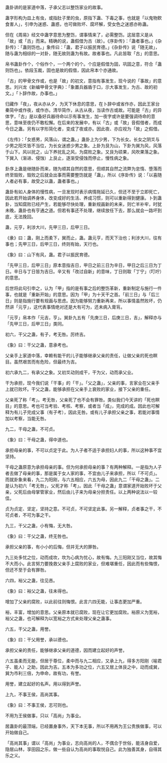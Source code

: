 
蛊卦讲的是家道中落，子承父志以整饬家业的故事。

蛊字形构为皿上有虫，或指肚子里的虫，原指下蛊、下毒之事，也就是「以鬼物飮食害人」，引申为迷惑、蛊惑，也可做败坏、腐坏解，受女色之迷惑亦称蛊。

但在《周易》经文中蛊字意思为整饬，谓事情来了，必需整饬。这层意义是从「故」或「古」而来。精确的说，蛊假借为古（故）。《序卦传》：「蛊者事也。」《杂卦传》：「蛊则饬也。」象传曰：「蛊，君子以振民育德。」《杂卦传》说「随无故」，随与蛊为相综的一对卦，随无故则蛊为有故。故者事也。凡此皆取「古」的意思。

帛书蛊卦作个，个俗作个，一个两个的个。个应是假借为固，巩固之意，符合「蛊则饬也」。依段玉裁，固也是故的假借，因此帛本个亦通故。

「古」的甲骨文作或，也是「故」的初文，意指有事发生，现今说的「事故」的意思。刘兴龙《新编甲骨文字典》：「象置兵器盾于口，示大事发生，为古、故的初文。」「卜辞作故，办事也。」

归藏作「夜」，夜从亦从夕，为天下休息的意思，在卜辞中或省作亦，因此王家台秦简中或作夜，或作亦。清华简作，从古从夜，当读作古或故。可能是「古」的异体字，「古」是以备好兵器待命以示有事发生，加一夜字或许是要强调待命的意思，意味至夜仍不敢松懈。在后来的发展中，有以「古」或「故」音假借者，而成今日之蛊。另有以字形简化者，变成了夜或亦。因此夜、亦应视为「故」之假借。

《左传》：「女惑男，风落山，谓之蛊。」蛊卦上为少男，下为长女。长女之阴爻与少男之阳爻皆不当位，为长女迷惑少男之象。上卦为艮为山，下卦为巽为风，风落于山下。风以扰之，山下养扰乱之风，为腐败之象。又艮为硕果，风吹果落之象。下巽入（渐进、侵蚀）上艮止，逐渐受侵蚀而停止，慢性病之象。

卦序上蛊是继随卦而来，随为顺其自然的意思，但顺其自然之流弊为怠惰、堕落而终至毁败，毁败之后就会出事而需要整饬就是「蛊」，所以《序卦传》说：「以喜随人者必有事，故受之以蛊，蛊者事也。」

蛊卦有如人身体的慢性病，一旦发现时表示病情拖延已久，但还不至于立即死亡，因此若开始调养身体，改变成好的生活、养成习惯，则可以重新得到健康。卜到蛊卦，当知腐败已经产生，若能够尽快处理，重新规画新的未来，则亡羊补牢，时犹未晚，蛊卦也有亨通之道。但若有事还不处理，继续放任下去，那么就会一路坏到底，无法挽回。

蛊，元亨，利涉大川，先甲三日，后甲三日。

《彖》曰：蛊，刚上而柔下，巽而止，蛊。蛊元亨，而天下治也；利涉大川，往有事也；先甲三日，后甲三日，终则有始，天行也。

《象》曰：山下有风，蛊。君子以振民育德。

「先甲三日，后甲三日」原本意指吉日，甲日之前三日为辛日，甲日之后三日为丁日。辛日与丁日皆为吉日。辛又有「改过自新」的意味，丁日则取「丁宁」（叮咛）的意思。

后世将此句引申之，认为「甲」指的是有事之后的整饬革新，重新制定与施行一件事，也就是「重新开始」的意思。因为「甲」为十天干之首。「前三日」与「后三日」则是指施行要有规画与思虑。因为能够努力重新再来，所以事情虽然败坏，仍然讲「元亨」，这代表事情绝对还是大有可为，还未病入膏肓。

「元亨」帛本作「元吉，亨」。巽卦九五有「先庚三日，后庚三日，吉」，解释亦与「先甲三日，后甲三日」类同。

初六，干父之蛊，有子，考无咎。厉终吉。

《象》曰：干父之蛊，意承考也。

父亲手上家道中落，幸赖有能干的儿子能够继承父亲的责任，让做父亲的死也瞑目。虽然艰苦而有危险，但最终为吉。

初六承九二，有承父之象。又初爻动则成干，干为父，动而承父业。

干为承担，现今我们说「干事」的「干」。「父之蛊」，父亲的事，言家业在父亲手上就已败坏。干父之蛊，能够承担在父亲手上衰败的家业，接下父亲的重任。

父亲死了称「考」。考无咎，父亲死了也不会有罪咎。类似我们今天讲的「死也瞑目」的意思。考也可当考验、考核、考察，或者当「成」，完成的成。因此也可解释为有儿子完成父事（有子考），因此无咎。或有儿子承担父亲之事，若能对事情加以考察，当能无咎。

九二，干母之蛊，不可贞。

《象》曰：干母之蛊，得中道也。

承担母亲的事，不可以贞定于此。为人子者不适于承担妇人的事，所以这种事不宜坚持。

干母之蛊原意为承担母亲的事。但为何承担母亲的事？有两种解释。一是指为人子者去做了母亲的事，那是属于女人家的事，不宜由儿子来承担，所以「不可贞」。而就卦象来看，九二为阳刚，与六五相应，六五为母，因此九二「干母之蛊」。二是认为初六「考无咎」，父死才称「考」。因此「干母之蛊」意谓家道开始败坏于父亲，父死后由母掌管家业，然后由儿子来为母亲分担责任。以上两种说法以一较佳。

贞为贞定、坚定，坚持之意。不可贞，不可坚定此事。另一解释，贞者事之干，不可贞者，不可为事之干。

九三，干父之蛊，小有悔，无大咎。

《象》曰：干父之蛊，终无咎也。

承担父亲的事，有小小的后悔，但并无大的罪咎。

九三处多忧之位，动而成坎，坎为心病为忧心，故有悔。九三阳刚又当位，故其悔不大而小。此言努力要挽救父亲手上腐败的家业，但难堪重任，因此而有些悔恨，但还不至于会有罪咎。

六四，裕父之蛊，往见吝。

《象》曰：裕父之蛊，往未得也。

增加了父亲的腐败，以此前往则悔恨。此言六四无能，让事态更加严重。

裕，丰富，增加的意思。父亲原本就已腐败，现在让它更加腐败。裕原义为宽裕，裕父之蛊，也可解释为以宽裕之方式来处理父亲之蛊事。

六五，干父之蛊，用誉。

《象》曰：干父用誉，承以德也。

承担父亲的责任，能够继承父亲的道德，因而建立起好的声誉。

六五虽柔而无能，但居于尊位，柔中而与九二相应，又承上九，得多方阳刚（喻君子、能人）之助，因此为吉。五本为多功之位，六五又居上体艮之中，动而成巽，巽为市利三倍，为申命，故有功，有誉。

用誉，建立起好的名声。用以得到声誉。

上九，不事王侯，高尚其事。

《象》曰：不事王侯，志可则也。

不用为王侯做事，只以「高尚」为事业。

居蛊卦的最顶端，已经置身事外，天下本无事，所以不用再为王公贵族做事，可以开始做自己。

「高尚其事」谓以「高尚」为事业，志向高尚的人，不偶合于世俗，能洁身自爱，隐居山林，享田园之乐，做一些自认为高尚的事取悦自己。此为独善其身，自得其乐之义。